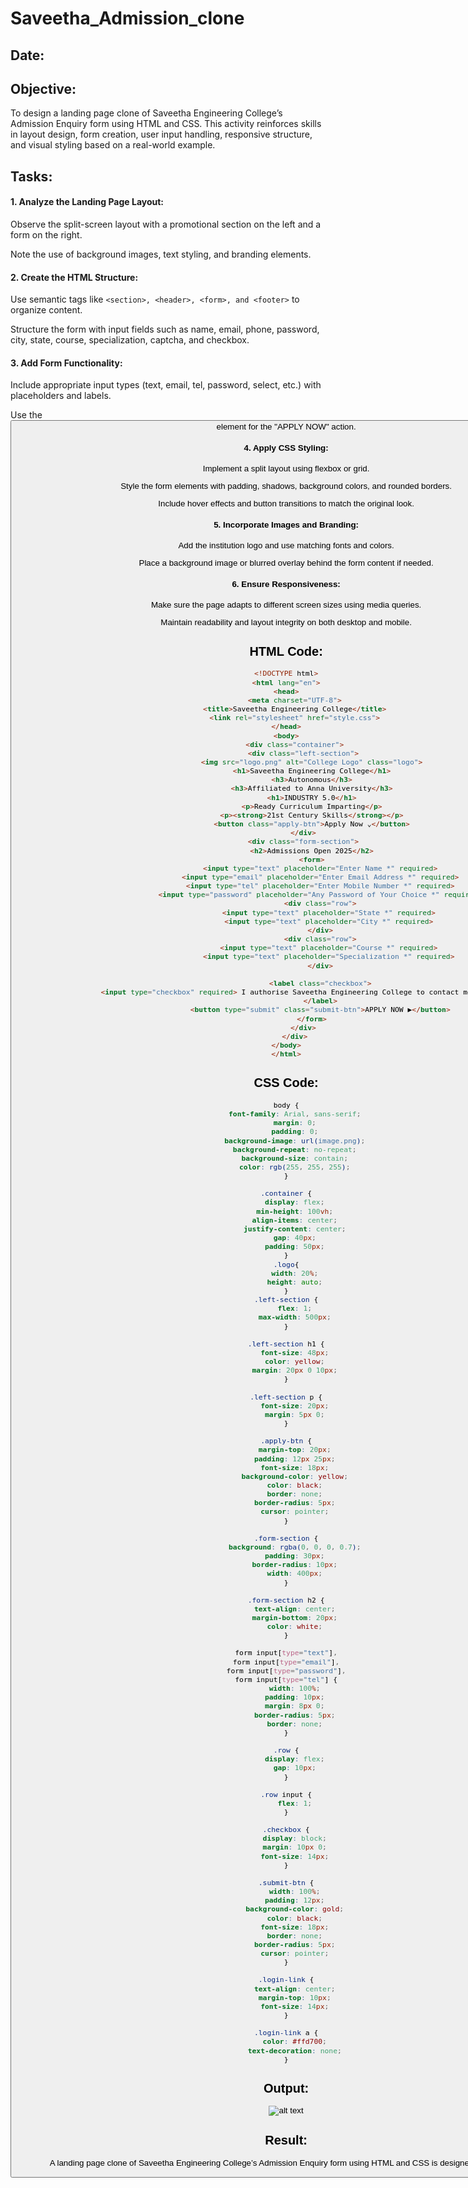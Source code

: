# Saveetha_Admission_clone
## Date:

## Objective:
To design a landing page clone of Saveetha Engineering College’s Admission Enquiry form using HTML and CSS. This activity reinforces skills in layout design, form creation, user input handling, responsive structure, and visual styling based on a real-world example.

## Tasks:
#### 1. Analyze the Landing Page Layout:
Observe the split-screen layout with a promotional section on the left and a form on the right.

Note the use of background images, text styling, and branding elements.

#### 2. Create the HTML Structure:
Use semantic tags like ```<section>, <header>, <form>, and <footer>``` to organize content.

Structure the form with input fields such as name, email, phone, password, city, state, course, specialization, captcha, and checkbox.

#### 3. Add Form Functionality:
Include appropriate input types (text, email, tel, password, select, etc.) with placeholders and labels.

Use the <button> element for the "APPLY NOW" action.

#### 4. Apply CSS Styling:
Implement a split layout using flexbox or grid.

Style the form elements with padding, shadows, background colors, and rounded borders.

Include hover effects and button transitions to match the original look.

#### 5. Incorporate Images and Branding:
Add the institution logo and use matching fonts and colors.

Place a background image or blurred overlay behind the form content if needed.

#### 6. Ensure Responsiveness:
Make sure the page adapts to different screen sizes using media queries.

Maintain readability and layout integrity on both desktop and mobile.

## HTML Code:
```html
<!DOCTYPE html>
<html lang="en">
<head>
    <meta charset="UTF-8">
    <title>Saveetha Engineering College</title>
    <link rel="stylesheet" href="style.css">
</head>
<body>
    <div class="container">
        <div class="left-section">
            <img src="logo.png" alt="College Logo" class="logo">
            <h1>Saveetha Engineering College</h1>
            <h3>Autonomous</h3>
            <h3>Affiliated to Anna University</h3>
            <h1>INDUSTRY 5.0</h1>
            <p>Ready Curriculum Imparting</p>
            <p><strong>21st Century Skills</strong></p>
            <button class="apply-btn">Apply Now ⌄</button>
        </div>
        <div class="form-section">
            <h2>Admissions Open 2025</h2>
            <form>
                <input type="text" placeholder="Enter Name *" required>
                <input type="email" placeholder="Enter Email Address *" required>
                <input type="tel" placeholder="Enter Mobile Number *" required>
                <input type="password" placeholder="Any Password of Your Choice *" required>
                <div class="row">
                    <input type="text" placeholder="State *" required>
                    <input type="text" placeholder="City *" required>
                </div>
                <div class="row">
                    <input type="text" placeholder="Course *" required>
                    <input type="text" placeholder="Specialization *" required>
                </div>
                
                <label class="checkbox">
                    <input type="checkbox" required> I authorise Saveetha Engineering College to contact me via Email/SMS/Call.
                </label>
                <button type="submit" class="submit-btn">APPLY NOW ▶</button>
            </form>
        </div>
    </div>
</body>
</html>
```

## CSS Code:
```css
body {
    font-family: Arial, sans-serif;
    margin: 0;
    padding: 0;
    background-image: url(image.png);
    background-repeat: no-repeat;
    background-size: contain;
    color: rgb(255, 255, 255);
}

.container {
    display: flex;
    min-height: 100vh;
    align-items: center;
    justify-content: center;
    gap: 40px;
    padding: 50px;
}
.logo{
    width: 20%;
    height: auto;
}
.left-section {
    flex: 1;
    max-width: 500px;
}

.left-section h1 {
    font-size: 48px;
    color: yellow;
    margin: 20px 0 10px;
}

.left-section p {
    font-size: 20px;
    margin: 5px 0;
}

.apply-btn {
    margin-top: 20px;
    padding: 12px 25px;
    font-size: 18px;
    background-color: yellow;
    color: black;
    border: none;
    border-radius: 5px;
    cursor: pointer;
}

.form-section {
    background: rgba(0, 0, 0, 0.7);
    padding: 30px;
    border-radius: 10px;
    width: 400px;
}

.form-section h2 {
    text-align: center;
    margin-bottom: 20px;
    color: white;
}

form input[type="text"],
form input[type="email"],
form input[type="password"],
form input[type="tel"] {
    width: 100%;
    padding: 10px;
    margin: 8px 0;
    border-radius: 5px;
    border: none;
}

.row {
    display: flex;
    gap: 10px;
}

.row input {
    flex: 1;
}

.checkbox {
    display: block;
    margin: 10px 0;
    font-size: 14px;
}

.submit-btn {
    width: 100%;
    padding: 12px;
    background-color: gold;
    color: black;
    font-size: 18px;
    border: none;
    border-radius: 5px;
    cursor: pointer;
}

.login-link {
    text-align: center;
    margin-top: 10px;
    font-size: 14px;
}

.login-link a {
    color: #ffd700;
    text-decoration: none;
}

```
## Output:
![alt text](Output.png)

## Result:
A landing page clone of Saveetha Engineering College’s Admission Enquiry form using HTML and CSS is designed successfully.

